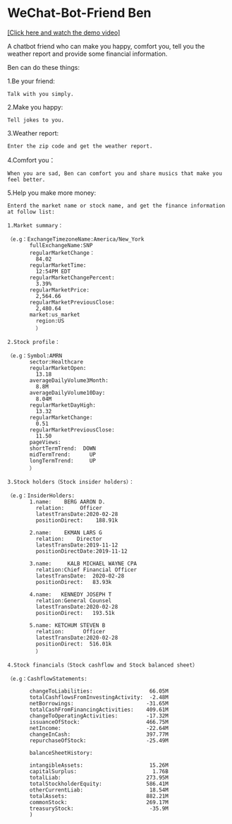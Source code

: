 # WeChat-Bot-Friend Ben

[[Click here and watch the demo video]](https://www.youtube.com/watch?v=UID1qNaUMJ0 "Click on it")

A chatbot friend who can make you happy, comfort you, tell you the weather report and provide some financial information.

Ben can do these things:

1.Be your friend:
    
    Talk with you simply.

2.Make you happy:
    
    Tell jokes to you.
    
3.Weather report:
    
    Enter the zip code and get the weather report.

4.Comfort you：
    
    When you are sad, Ben can comfort you and share musics that make you feel better. 
    
5.Help you make more money:
    
    Enterd the market name or stock name, and get the finance information at follow list:
    
    1.Market summary：
    
    （e.g：ExchangeTimezoneName:America/New_York
           fullExchangeName:SNP
           regularMarketChange：
             84.02
           regularMarketTime:
             12:54PM EDT
           regularMarketChangePercent:
             3.39%
           regularMarketPrice:
             2,564.66
           regularMarketPreviousClose:
             2,480.64
           market:us_market
             region:US
             ）
             
    2.Stock profile：
    
    （e.g：Symbol:AMRN
           sector:Healthcare
           regularMarketOpen:
             13.18
           averageDailyVolume3Month:
             8.8M
           averageDailyVolume10Day:
             8.04M
           regularMarketDayHigh:
             13.32
           regularMarketChange:
             0.51
           regularMarketPreviousClose:
             11.50
           pageViews:
           shortTermTrend:  DOWN
           midTermTrend:      UP
           longTermTrend:     UP
           ）
           
    3.Stock holders（Stock insider holders）：
    
    （e.g：InsiderHolders:
           1.name:    BERG AARON D.
             relation:     Officer
             latestTransDate:2020-02-28
             positionDirect:    188.91k

           2.name:    EKMAN LARS G
             relation:    Director
             latestTransDate:2019-11-12
             positionDirectDate:2019-11-12

           3.name:     KALB MICHAEL WAYNE CPA
             relation:Chief Financial Officer
             latestTransDate:  2020-02-28
             positionDirect:   83.93k

           4.name:   KENNEDY JOSEPH T
             relation:General Counsel
             latestTransDate:2020-02-28
             positionDirect:   193.51k

           5.name: KETCHUM STEVEN B
             relation:      Officer
             latestTransDate:2020-02-28
             positionDirect:  516.01k
             ）
             
    4.Stock financials（Stock cashflow and Stock balanced sheet）
    
    （e.g：CashflowStatements:

           changeToLiabilities:                  66.05M
           totalCashflowsFromInvestingActivity:  -2.48M
           netBorrowings:                       -31.65M
           totalCashFromFinancingActivities:    409.61M
           changeToOperatingActivities:         -17.32M
           issuanceOfStock:                     466.75M
           netIncome:                           -22.64M
           changeInCash:                        397.77M
           repurchaseOfStock:                   -25.49M
           
           balanceSheetHistory:

           intangibleAssets:                     15.26M
           capitalSurplus:                        1.76B
           totalLiab:                           273.95M
           totalStockholderEquity:              586.41M
           otherCurrentLiab:                     18.54M
           totalAssets:                         882.21M
           commonStock:                         269.17M
           treasuryStock:                        -35.9M
           )
           
           
